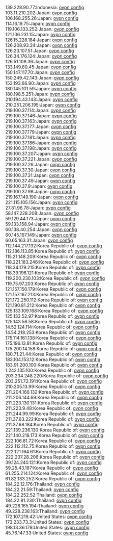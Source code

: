 139.228.90.77:Indonesia: [ovpn config](vpn/139_228_90_77.ovpn)  
103.11.210.202:Japan: [ovpn config](vpn/103_11_210_202.ovpn)  
106.168.255.26:Japan: [ovpn config](vpn/106_168_255_26.ovpn)  
114.16.19.75:Japan: [ovpn config](vpn/114_16_19_75.ovpn)  
119.106.133.252:Japan: [ovpn config](vpn/119_106_133_252.ovpn)  
121.106.231.15:Japan: [ovpn config](vpn/121_106_231_15.ovpn)  
126.15.228.184:Japan: [ovpn config](vpn/126_15_228_184.ovpn)  
126.208.93.24:Japan: [ovpn config](vpn/126_208_93_24.ovpn)  
126.23.107.51:Japan: [ovpn config](vpn/126_23_107_51.ovpn)  
126.34.176.124:Japan: [ovpn config](vpn/126_34_176_124.ovpn)  
126.51.108.36:Japan: [ovpn config](vpn/126_51_108_36.ovpn)  
133.149.80.45:Japan: [ovpn config](vpn/133_149_80_45.ovpn)  
150.147.117.70:Japan: [ovpn config](vpn/150_147_117_70.ovpn)  
150.249.42.143:Japan: [ovpn config](vpn/150_249_42_143.ovpn)  
153.193.66.90:Japan: [ovpn config](vpn/153_193_66_90.ovpn)  
180.145.101.59:Japan: [ovpn config](vpn/180_145_101_59.ovpn)  
180.198.5.251:Japan: [ovpn config](vpn/180_198_5_251.ovpn)  
210.194.43.143:Japan: [ovpn config](vpn/210_194_43_143.ovpn)  
210.251.206.195:Japan: [ovpn config](vpn/210_251_206_195.ovpn)  
219.100.37.114:Japan: [ovpn config](vpn/219_100_37_114.ovpn)  
219.100.37.146:Japan: [ovpn config](vpn/219_100_37_146.ovpn)  
219.100.37.163:Japan: [ovpn config](vpn/219_100_37_163.ovpn)  
219.100.37.177:Japan: [ovpn config](vpn/219_100_37_177.ovpn)  
219.100.37.179:Japan: [ovpn config](vpn/219_100_37_179.ovpn)  
219.100.37.181:Japan: [ovpn config](vpn/219_100_37_181.ovpn)  
219.100.37.186:Japan: [ovpn config](vpn/219_100_37_186.ovpn)  
219.100.37.198:Japan: [ovpn config](vpn/219_100_37_198.ovpn)  
219.100.37.207:Japan: [ovpn config](vpn/219_100_37_207.ovpn)  
219.100.37.221:Japan: [ovpn config](vpn/219_100_37_221.ovpn)  
219.100.37.26:Japan: [ovpn config](vpn/219_100_37_26.ovpn)  
219.100.37.30:Japan: [ovpn config](vpn/219_100_37_30.ovpn)  
219.100.37.31:Japan: [ovpn config](vpn/219_100_37_31.ovpn)  
219.100.37.49:Japan: [ovpn config](vpn/219_100_37_49.ovpn)  
219.100.37.9:Japan: [ovpn config](vpn/219_100_37_9.ovpn)  
219.100.37.98:Japan: [ovpn config](vpn/219_100_37_98.ovpn)  
219.167.149.190:Japan: [ovpn config](vpn/219_167_149_190.ovpn)  
221.115.105.156:Japan: [ovpn config](vpn/221_115_105_156.ovpn)  
27.81.96.78:Japan: [ovpn config](vpn/27_81_96_78.ovpn)  
58.147.228.208:Japan: [ovpn config](vpn/58_147_228_208.ovpn)  
59.129.44.173:Japan: [ovpn config](vpn/59_129_44_173.ovpn)  
59.133.158.94:Japan: [ovpn config](vpn/59_133_158_94.ovpn)  
60.138.40.254:Japan: [ovpn config](vpn/60_138_40_254.ovpn)  
60.145.167.149:Japan: [ovpn config](vpn/60_145_167_149.ovpn)  
60.65.163.31:Japan: [ovpn config](vpn/60_65_163_31.ovpn)  
112.144.217.132:Korea Republic of: [ovpn config](vpn/112_144_217_132.ovpn)  
112.186.113.85:Korea Republic of: [ovpn config](vpn/112_186_113_85.ovpn)  
115.21.148.209:Korea Republic of: [ovpn config](vpn/115_21_148_209.ovpn)  
118.221.183.246:Korea Republic of: [ovpn config](vpn/118_221_183_246.ovpn)  
118.34.179.215:Korea Republic of: [ovpn config](vpn/118_34_179_215.ovpn)  
118.39.196.121:Korea Republic of: [ovpn config](vpn/118_39_196_121.ovpn)  
119.200.230.103:Korea Republic of: [ovpn config](vpn/119_200_230_103.ovpn)  
119.75.97.203:Korea Republic of: [ovpn config](vpn/119_75_97_203.ovpn)  
121.157.150.179:Korea Republic of: [ovpn config](vpn/121_157_150_179.ovpn)  
121.157.167.213:Korea Republic of: [ovpn config](vpn/121_157_167_213.ovpn)  
121.172.250.112:Korea Republic of: [ovpn config](vpn/121_172_250_112.ovpn)  
121.190.81.212:Korea Republic of: [ovpn config](vpn/121_190_81_212.ovpn)  
125.133.109.168:Korea Republic of: [ovpn config](vpn/125_133_109_168.ovpn)  
125.133.52.97:Korea Republic of: [ovpn config](vpn/125_133_52_97.ovpn)  
125.143.56.58:Korea Republic of: [ovpn config](vpn/125_143_56_58.ovpn)  
14.52.124.114:Korea Republic of: [ovpn config](vpn/14_52_124_114.ovpn)  
14.54.218.253:Korea Republic of: [ovpn config](vpn/14_54_218_253.ovpn)  
175.114.161.138:Korea Republic of: [ovpn config](vpn/175_114_161_138.ovpn)  
175.196.13.81:Korea Republic of: [ovpn config](vpn/175_196_13_81.ovpn)  
175.200.14.158:Korea Republic of: [ovpn config](vpn/175_200_14_158.ovpn)  
180.71.21.44:Korea Republic of: [ovpn config](vpn/180_71_21_44.ovpn)  
183.104.153.12:Korea Republic of: [ovpn config](vpn/183_104_153_12.ovpn)  
183.91.200.100:Korea Republic of: [ovpn config](vpn/183_91_200_100.ovpn)  
1.242.135.100:Korea Republic of: [ovpn config](vpn/1_242_135_100.ovpn)  
203.234.248.220:Korea Republic of: [ovpn config](vpn/203_234_248_220.ovpn)  
203.251.72.191:Korea Republic of: [ovpn config](vpn/203_251_72_191.ovpn)  
210.205.13.99:Korea Republic of: [ovpn config](vpn/210_205_13_99.ovpn)  
211.204.166.132:Korea Republic of: [ovpn config](vpn/211_204_166_132.ovpn)  
211.206.144.69:Korea Republic of: [ovpn config](vpn/211_206_144_69.ovpn)  
211.223.130.131:Korea Republic of: [ovpn config](vpn/211_223_130_131.ovpn)  
211.223.9.48:Korea Republic of: [ovpn config](vpn/211_223_9_48.ovpn)  
211.244.99.99:Korea Republic of: [ovpn config](vpn/211_244_99_99.ovpn)  
211.37.63.222:Korea Republic of: [ovpn config](vpn/211_37_63_222.ovpn)  
211.37.68.184:Korea Republic of: [ovpn config](vpn/211_37_68_184.ovpn)  
221.139.236.130:Korea Republic of: [ovpn config](vpn/221_139_236_130.ovpn)  
221.140.218.173:Korea Republic of: [ovpn config](vpn/221_140_218_173.ovpn)  
222.106.81.72:Korea Republic of: [ovpn config](vpn/222_106_81_72.ovpn)  
222.112.112.75:Korea Republic of: [ovpn config](vpn/222_112_112_75.ovpn)  
222.121.164.61:Korea Republic of: [ovpn config](vpn/222_121_164_61.ovpn)  
222.237.28.206:Korea Republic of: [ovpn config](vpn/222_237_28_206.ovpn)  
39.124.240.121:Korea Republic of: [ovpn config](vpn/39_124_240_121.ovpn)  
59.25.43.187:Korea Republic of: [ovpn config](vpn/59_25_43_187.ovpn)  
61.255.214.124:Korea Republic of: [ovpn config](vpn/61_255_214_124.ovpn)  
61.82.133.252:Korea Republic of: [ovpn config](vpn/61_82_133_252.ovpn)  
184.22.12.176:Thailand: [ovpn config](vpn/184_22_12_176.ovpn)  
184.22.21.59:Thailand: [ovpn config](vpn/184_22_21_59.ovpn)  
184.22.252.52:Thailand: [ovpn config](vpn/184_22_252_52.ovpn)  
184.22.81.230:Thailand: [ovpn config](vpn/184_22_81_230.ovpn)  
49.228.165.194:Thailand: [ovpn config](vpn/49_228_165_194.ovpn)  
49.228.238.163:Thailand: [ovpn config](vpn/49_228_238_163.ovpn)  
172.107.219.42:United States: [ovpn config](vpn/172_107_219_42.ovpn)  
173.233.73.3:United States: [ovpn config](vpn/173_233_73_3.ovpn)  
198.13.36.179:United States: [ovpn config](vpn/198_13_36_179.ovpn)  
45.76.147.33:United States: [ovpn config](vpn/45_76_147_33.ovpn)  
